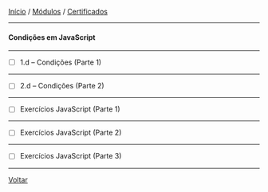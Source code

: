 [Início](https://github.com/Thalyalm/curso-javascript) / 
[Módulos](https://github.com/Thalyalm/curso-javascript/tree/master/modulos/readme.md) /
[Certificados](https://github.com/Thalyalm/curso-javascript/tree/master/certificados)

---

#### Condições em JavaScript

---

- [ ] 1.d – Condições (Parte 1)

---

- [ ] 2.d – Condições (Parte 2)

---

- [ ] Exercícios JavaScript (Parte 1)

---

- [ ] Exercícios JavaScript (Parte 2)

---

- [ ] Exercícios JavaScript (Parte 3)

---

[Voltar](/modulos/readme.md)